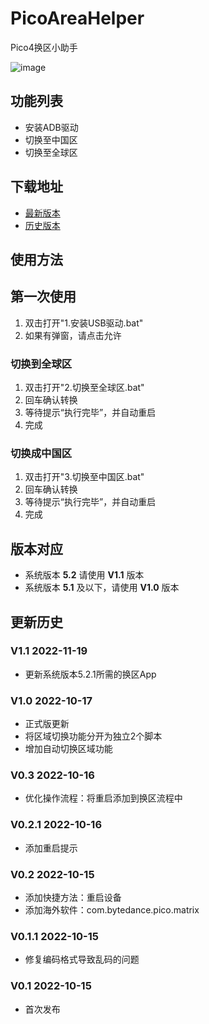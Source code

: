 # PicoAreaHelper
Pico4换区小助手

![image](https://user-images.githubusercontent.com/51113234/196170641-0d1565ca-74a8-48dc-a85b-be3d7374cd15.png)

## 功能列表
- 安装ADB驱动
- 切换至中国区
- 切换至全球区

## 下载地址
- [最新版本](https://github.com/CMoyuer/PicoAreaHelper/archive/refs/heads/main.zip)
- [历史版本](https://github.com/CMoyuer/PicoAreaHelper/releases)

## 使用方法

## 第一次使用
1. 双击打开"1.安装USB驱动.bat"
2. 如果有弹窗，请点击允许

### 切换到全球区
1. 双击打开"2.切换至全球区.bat"
2. 回车确认转换
3. 等待提示“执行完毕”，并自动重启
4. 完成

### 切换成中国区
1. 双击打开"3.切换至中国区.bat"
2. 回车确认转换
3. 等待提示“执行完毕”，并自动重启
4. 完成

## 版本对应
- 系统版本 **5.2** 请使用 **V1.1** 版本
- 系统版本 **5.1** 及以下，请使用 **V1.0** 版本

## 更新历史
### V1.1 2022-11-19
- 更新系统版本5.2.1所需的换区App
### V1.0 2022-10-17
- 正式版更新
- 将区域切换功能分开为独立2个脚本
- 增加自动切换区域功能
### V0.3 2022-10-16
- 优化操作流程：将重启添加到换区流程中
### V0.2.1 2022-10-16
- 添加重启提示
### V0.2 2022-10-15
- 添加快捷方法：重启设备
- 添加海外软件：com.bytedance.pico.matrix
### V0.1.1 2022-10-15
- 修复编码格式导致乱码的问题
### V0.1 2022-10-15
- 首次发布

